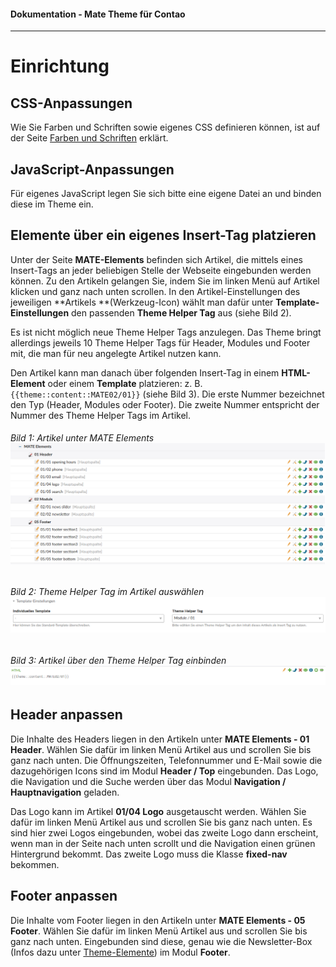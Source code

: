 #### Dokumentation - Mate Theme für Contao

---

# Einrichtung

## CSS-Anpassungen

Wie Sie Farben und Schriften sowie eigenes CSS definieren können, ist auf der Seite [Farben und Schriften](/mate-theme/farben-und-schriften.md) erklärt.

## JavaScript-Anpassungen

Für eigenes JavaScript legen Sie sich bitte eine eigene Datei an und binden diese im Theme ein.

## Elemente über ein eigenes Insert-Tag platzieren

Unter der Seite **MATE-Elements** befinden sich Artikel, die mittels eines Insert-Tags an jeder beliebigen Stelle der Webseite eingebunden werden können. Zu den Artikeln gelangen Sie, indem Sie im linken Menü auf Artikel klicken und ganz nach unten scrollen. In den Artikel-Einstellungen des jeweiligen **Artikels **\(Werkzeug-Icon\) wählt man dafür unter **Template-Einstellungen** den passenden **Theme Helper Tag** aus \(siehe Bild 2\).

Es ist nicht möglich neue Theme Helper Tags anzulegen. Das Theme bringt allerdings jeweils 10 Theme Helper Tags für Header, Modules und Footer mit, die man für neu angelegte Artikel nutzen kann.

Den Artikel kann man danach über folgenden Insert-Tag in einem **HTML-Element** oder einem **Template** platzieren: z. B.  `{{theme::content::MATE02/01}}` \(siehe Bild 3\). Die erste Nummer bezeichnet den Typ \(Header, Modules oder Footer\). Die zweite Nummer entspricht der Nummer des Theme Helper Tags im Artikel.

###### Bild 1: Artikel unter MATE Elements![](/mate-theme/images/theme-helper.png)

###### Bild 2: Theme Helper Tag im Artikel auswählen![](/mate-theme/images/theme-helper-tag.png)

###### Bild 3: Artikel über den Theme Helper Tag einbinden![](/mate-theme/images/theme-helper-tag-einbinden.png)

## Header anpassen

Die Inhalte des Headers liegen in den Artikeln unter **MATE Elements - 01 Header**. Wählen Sie dafür im linken Menü Artikel aus und scrollen Sie bis ganz nach unten. Die Öffnungszeiten, Telefonnummer und E-Mail sowie die dazugehörigen Icons sind im Modul **Header / Top** eingebunden. Das Logo, die Navigation und die Suche werden über das Modul **Navigation / Hauptnavigation** geladen.

Das Logo kann im Artikel **01/04 Logo** ausgetauscht werden. Wählen Sie dafür im linken Menü Artikel aus und scrollen Sie bis ganz nach unten. Es sind hier zwei Logos eingebunden, wobei das zweite Logo dann erscheint, wenn man in der Seite nach unten scrollt und die Navigation einen grünen Hintergrund bekommt. Das zweite Logo muss die Klasse **fixed-nav** bekommen.

## Footer anpassen

Die Inhalte vom Footer liegen in den Artikeln unter **MATE Elements - 05 Footer**. Wählen Sie dafür im linken Menü Artikel aus und scrollen Sie bis ganz nach unten. Eingebunden sind diese, genau wie die Newsletter-Box \(Infos dazu unter [Theme-Elemente](/mate-theme/theme-elemente.md)\) im Modul **Footer**.

